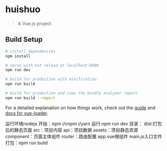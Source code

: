 # huishuo

> A Vue.js project

## Build Setup

``` bash
# install dependencies
npm install

# serve with hot reload at localhost:8080
npm run dev

# build for production with minification
npm run build

# build for production and view the bundle analyzer report
npm run build --report
```

For a detailed explanation on how things work, check out the [guide](http://vuejs-templates.github.io/webpack/) and [docs for vue-loader](http://vuejs.github.io/vue-loader).

运行环境nodejs
开始：npm i/cnpm i/yarn
运行:npm run dev
目录：
dist:打包后的静态页面
src：项目内容
	api：项目数据
	assets：项目静态资源
	component：页面主体组件
	router：路由配置
	app.vue根组件
	main.js入口文件
打包：npm run build